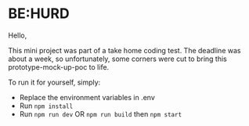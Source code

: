 # BE:HURD

Hello,

This mini project was part of a take home coding test. The deadline was about a week, so unfortunately, some corners were cut to bring this prototype-mock-up-poc to life.

To run it for yourself, simply:

+ Replace the environment variables in .env  
+ Run `npm install`
+ Run `npm run dev` OR `npm run build` then `npm start`

